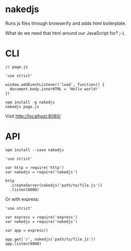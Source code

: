 # nakedjs
Runs js files through browserify and adds html boilerplate.

What do we need that html around our JavaScript for? ;-).

# CLI
```
// page.js

'use strict'

window.addEventListener('load', function() {
  document.body.innerHTML = 'Hello world!'
})
```

```
npm install -g nakedjs
nakedjs page.js
```

Visit [http://localhost:8080/](http://localhost:8080/)

# API
`npm install --save nakedjs`

```
'use strict'

var http = require('http')
var nakedjs = require('nakedjs')

http
  .createServer(nakedjs('path/to/file.js'))
  .listen(8080)
```

Or with express:

```
'use strict'

var express = require('express')
var nakedjs = require('nakedjs')

var app = express()

app.get('/', nakedjs('path/to/file.js'))
app.listen(8080)
```
